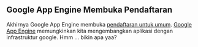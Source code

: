 ## Google App Engine Membuka Pendaftaran

Akhirnya Google App Engine membuka [pendaftaran untuk umum](http://googleappengine.blogspot.com/2008/05/announcing-open-signups-expected.html). [Google App Engine](http://code.google.com/appengine/) memungkinkan kita mengembangkan aplikasi dengan infrastruktur google. Hmm ... bikin apa yaa?

<!-- {"time": "2008-05-29 16:35:36", "title": "Google App Engine Membuka Pendaftaran"} -->

